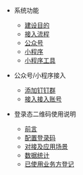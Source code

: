 - 系统功能
  - [建设目的](/system/goal.md)
  - [接入流程](/system/join-up.md)
  - [公众号](/system/wx.md)
  - [小程序](/system/mina.md)
  - [小程序工具](/system/mina-tool.md)

- 公众号/小程序接入
  - [添加钉钉群](/mina/dingding.md)
  - [接入接入账号](/mina/reset.md)
- 登录态二维码使用说明
  - [前言](/qr-direction/preface.md)
  - [配置登录码](/qr-direction/login-qr.md)
  - [对接及应用场景](/qr-direction/use.md)
  - [数据统计](/qr-direction/statistics.md)
  - [已使用业务方登记](/qr-direction/login.md)